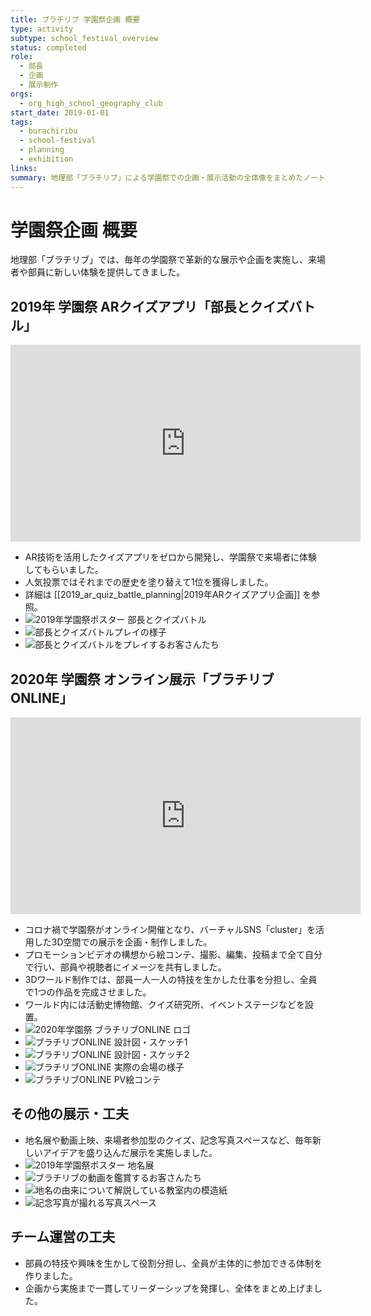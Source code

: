 ```yaml
---
title: ブラチリブ 学園祭企画 概要
type: activity
subtype: school_festival_overview
status: completed
role:
  - 部長
  - 企画
  - 展示制作
orgs:
  - org_high_school_geography_club
start_date: 2019-01-01
tags:
  - burachiribu
  - school-festival
  - planning
  - exhibition
links: 
summary: 地理部「ブラチリブ」による学園祭での企画・展示活動の全体像をまとめたノート。
---
```

# 学園祭企画 概要

地理部「ブラチリブ」では、毎年の学園祭で革新的な展示や企画を実施し、来場者や部員に新しい体験を提供してきました。

## 2019年 学園祭 ARクイズアプリ「部長とクイズバトル」
<iframe width="560" height="315" src="https://www.youtube.com/embed/Su8X4bufqe4?si=2V2pMESUN8AA9HTL" title="YouTube video player" frameborder="0" allow="accelerometer; autoplay; clipboard-write; encrypted-media; gyroscope; picture-in-picture; web-share" referrerpolicy="strict-origin-when-cross-origin" allowfullscreen></iframe>

- AR技術を活用したクイズアプリをゼロから開発し、学園祭で来場者に体験してもらいました。
- 人気投票ではそれまでの歴史を塗り替えて1位を獲得しました。
- 詳細は [[2019_ar_quiz_battle_planning|2019年ARクイズアプリ企画]] を参照。
- ![2019年学園祭ポスター 部長とクイズバトル](linked_assets/20_Activities/burachiribu_club_activity/assets/gakuensai_poster_quizbattle.jpg)
- ![部長とクイズバトルプレイの様子](linked_assets/20_Activities/burachiribu_club_activity/assets/quizbattle_play_scene.jpg)
- ![部長とクイズバトルをプレイするお客さんたち](linked_assets/20_Activities/burachiribu_club_activity/assets/quizbattle_customers.jpg)

## 2020年 学園祭 オンライン展示「ブラチリブONLINE」
<iframe width="560" height="315" src="https://www.youtube.com/embed/b9x7msUaMrM?si=MMSh6sUG9GSB_jQB" title="YouTube video player" frameborder="0" allow="accelerometer; autoplay; clipboard-write; encrypted-media; gyroscope; picture-in-picture; web-share" referrerpolicy="strict-origin-when-cross-origin" allowfullscreen></iframe>

- コロナ禍で学園祭がオンライン開催となり、バーチャルSNS「cluster」を活用した3D空間での展示を企画・制作しました。
- プロモーションビデオの構想から絵コンテ、撮影、編集、投稿まで全て自分で行い、部員や視聴者にイメージを共有しました。
- 3Dワールド制作では、部員一人一人の特技を生かした仕事を分担し、全員で1つの作品を完成させました。
- ワールド内には活動史博物館、クイズ研究所、イベントステージなどを設置。
- ![2020年学園祭 ブラチリブONLINE ロゴ](linked_assets/20_Activities/burachiribu_club_activity/assets/online_logo_2020.jpg)
- ![ブラチリブONLINE 設計図・スケッチ1](linked_assets/20_Activities/burachiribu_club_activity/assets/online_sketch_1.jpg)
- ![ブラチリブONLINE 設計図・スケッチ2](linked_assets/20_Activities/burachiribu_club_activity/assets/online_sketch_2.jpg)
- ![ブラチリブONLINE 実際の会場の様子](linked_assets/20_Activities/burachiribu_club_activity/assets/online_venue_2025.jpg)
- ![ブラチリブONLINE PV絵コンテ](linked_assets/20_Activities/burachiribu_club_activity/assets/online_pv_storyboard_2025.jpg)

## その他の展示・工夫

- 地名展や動画上映、来場者参加型のクイズ、記念写真スペースなど、毎年新しいアイデアを盛り込んだ展示を実施しました。
- ![2019年学園祭ポスター 地名展](linked_assets/20_Activities/burachiribu_club_activity/assets/gakuensai_poster_chimeiten.jpg)
- ![ブラチリブの動画を鑑賞するお客さんたち](linked_assets/20_Activities/burachiribu_club_activity/assets/burachiribu_video_customers.jpg)
- ![地名の由来について解説している教室内の模造紙](linked_assets/20_Activities/burachiribu_club_activity/assets/chimeiten_poster_classroom.jpg)
- ![記念写真が撮れる写真スペース](linked_assets/20_Activities/burachiribu_club_activity/assets/photo_spot.jpg)

## チーム運営の工夫

- 部員の特技や興味を生かして役割分担し、全員が主体的に参加できる体制を作りました。
- 企画から実施まで一貫してリーダーシップを発揮し、全体をまとめ上げました。 